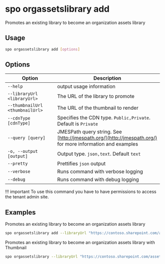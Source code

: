 # spo orgassetslibrary add

Promotes an existing library to become an organization assets library

## Usage

```sh
spo orgassetslibrary add [options]
```

## Options

Option|Description
------|-----------
`--help`|output usage information
`--libraryUrl <libraryUrl>`|The URL of the library to promote
`--thumbnailUrl <thumbnailUrl>`|The URL of the thumbnail to render
`--cdnType [cdnType]`|Specifies the CDN type. `Public,Private`. Default is `Private`
`--query [query]`|JMESPath query string. See [http://jmespath.org/](http://jmespath.org/) for more information and examples
`-o, --output [output]`|Output type. `json,text`. Default `text`
`--pretty`|Prettifies `json` output
`--verbose`|Runs command with verbose logging
`--debug`|Runs command with debug logging

!!! important
    To use this command you have to have permissions to access the tenant admin site.

## Examples

Promotes an existing library to become an organization assets library

```sh
spo orgassetslibrary add --libraryUrl "https://contoso.sharepoint.com/assets"
```

Promotes an existing library to become an organization assets library with Thumbnail

```sh
spo orgassetslibrary --libraryUrl "https://contoso.sharepoint.com/assets" --thumbnailUrl "https://contoso.sharepoint.com/assets/logo.png"
```
